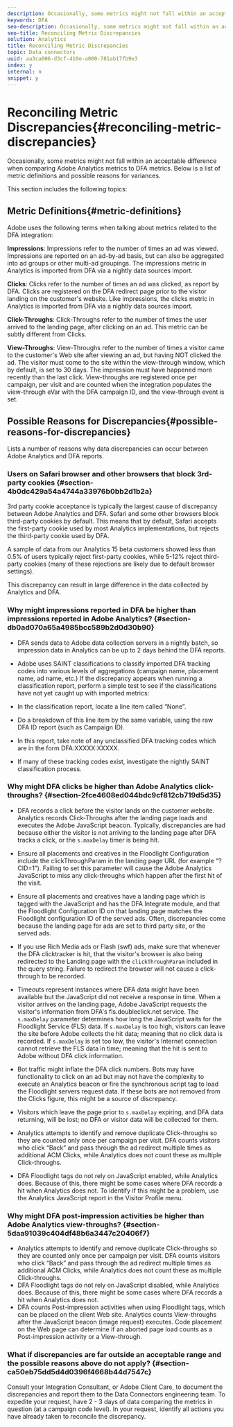```yaml
---
description: Occasionally, some metrics might not fall within an acceptable difference when comparing Adobe Analytics metrics to DFA metrics. Below is a list of metric definitions and possible reasons for variances.
keywords: DFA
seo-description: Occasionally, some metrics might not fall within an acceptable difference when comparing Adobe Analytics metrics to DFA metrics. Below is a list of metric definitions and possible reasons for variances.
seo-title: Reconciling Metric Discrepancies
solution: Analytics
title: Reconciling Metric Discrepancies
topic: Data connectors
uuid: aa3ca006-d3cf-410e-a000-781ab17fb9e3
index: y
internal: n
snippet: y
---
```


# Reconciling Metric Discrepancies{#reconciling-metric-discrepancies}

Occasionally, some metrics might not fall within an acceptable difference when comparing Adobe Analytics metrics to DFA metrics. Below is a list of metric definitions and possible reasons for variances.

This section includes the following topics:

## Metric Definitions{#metric-definitions}

Adobe uses the following terms when talking about metrics related to the DFA integration:

**Impressions**: Impressions refer to the number of times an ad was viewed. Impressions are reported on an ad-by-ad basis, but can also be aggregated into ad groups or other multi-ad groupings. The impressions metric in Analytics is imported from DFA via a nightly data sources import.

**Clicks**: Clicks refer to the number of times an ad was clicked, as report by DFA. Clicks are registered on the DFA redirect page prior to the visitor landing on the customer's website. Like impressions, the clicks metric in Analytics is imported from DFA via a nightly data sources import.

**Click-Throughs**: Click-Throughs refer to the number of times the user arrived to the landing page, after clicking on an ad. This metric can be subtly different from Clicks.

**View-Throughs**: View-Throughs refer to the number of times a visitor came to the customer's Web site after viewing an ad, but having NOT clicked the ad. The visitor must come to the site within the view-through window, which by default, is set to 30 days. The impression must have happened more recently than the last click. View-throughs are registered once per campaign, per visit and are counted when the integration populates the view-through eVar with the DFA campaign ID, and the view-through event is set.

## Possible Reasons for Discrepancies{#possible-reasons-for-discrepancies}

Lists a number of reasons why data discrepancies can occur between Adobe Analytics and DFA reports.

### Users on Safari browser and other browsers that block 3rd-party cookies {#section-4b0dc429a54a4744a33976b0bb2d1b2a}

3rd party cookie acceptance is typically the largest cause of discrepancy between Adobe Analytics and DFA. Safari and some other browsers block third-party cookies by default. This means that by default, Safari accepts the first-party cookie used by most Analytics implementations, but rejects the third-party cookie used by DFA.

A sample of data from our Analytics 15 beta customers showed less than 0.5% of users typically reject first-party cookies, while 5-12% reject third-party cookies (many of these rejections are likely due to default browser settings).

This discrepancy can result in large difference in the data collected by Analytics and DFA.

### Why might impressions reported in DFA be higher than impressions reported in Adobe Analytics? {#section-db0ad070a65a4985bcc589b2d0d30b90}

* DFA sends data to Adobe data collection servers in a nightly batch, so impression data in Analytics can be up to 2 days behind the DFA reports.
* Adobe uses SAINT classifications to classify imported DFA tracking codes into various levels of aggregations (campaign name, placement name, ad name, etc.) If the discrepancy appears when running a classification report, perform a simple test to see if the classifications have not yet caught up with imported metrics:

* In the classification report, locate a line item called “None”.
* Do a breakdown of this line item by the same variable, using the raw DFA ID report (such as Campaign ID).
* In this report, take note of any unclassified DFA tracking codes which are in the form DFA:XXXXX:XXXXX.
* If many of these tracking codes exist, investigate the nightly SAINT classification process.

### Why might DFA clicks be higher than Adobe Analytics click-throughs? {#section-2fce4608ed044bdc9cf812cb719d5d35}

* DFA records a click before the visitor lands on the customer website. Analytics records Click-Throughs after the landing page loads and executes the Adobe JavaScript beacon. Typically, discrepancies are had because either the visitor is not arriving to the landing page after DFA tracks a click, or the `s.maxDelay` timer is being hit.
* Ensure all placements and creatives in the Floodlight Configuration include the clickThroughParam in the landing page URL (for example “?CID=1”). Failing to set this parameter will cause the Adobe Analytics JavaScript to miss any click-throughs which happen after the first hit of the visit.
* Ensure all placements and creatives have a landing page which is tagged with the JavaScript and has the DFA Integrate module, and that the Floodlight Configuration ID on that landing page matches the Floodlight configuration ID of the served ads. Often, discrepancies come because the landing page for ads are set to third party site, or the served ads. 
* If you use Rich Media ads or Flash (swf) ads, make sure that whenever the DFA clicktracker is hit, that the visitor's browser is also being redirected to the Landing page with the `clickThroughParam` included in the query string. Failure to redirect the browser will not cause a click-through to be recorded.
* Timeouts represent instances where DFA data might have been available but the JavaScript did not receive a response in time. When a visitor arrives on the landing page, Adobe JavaScript requests the visitor's information from DFA's fls.doubleclick.net service. The `s.maxDelay` parameter determines how long the JavaScript waits for the Floodlight Service (FLS) data. If `s.maxDelay` is too high, visitors can leave the site before Adobe collects the hit data; meaning that no click data is recorded. If `s.maxDelay` is set too low, the visitor's Internet connection cannot retrieve the FLS data in time; meaning that the hit is sent to Adobe without DFA click information.  

* Bot traffic might inflate the DFA click numbers. Bots may have functionality to click on an ad but may not have the complexity to execute an Analytics beacon or fire the synchronous script tag to load the Floodlight servers request data. If these bots are not removed from the Clicks figure, this might be a source of discrepancy.
* Visitors which leave the page prior to `s.maxDelay` expiring, and DFA data returning, will be lost; no DFA or visitor data will be collected for them.
* Analytics attempts to identify and remove duplicate Click-throughs so they are counted only once per campaign per visit. DFA counts visitors who click “Back” and pass through the ad redirect multiple times as additional ACM Clicks, while Analytics does not count these as multiple Click-throughs.
* DFA Floodlight tags do not rely on JavaScript enabled, while Analytics does. Because of this, there might be some cases where DFA records a hit when Analytics does not. To identify if this might be a problem, use the Analytics JavaScript report in the Visitor Profile menu.

### Why might DFA post-impression activities be higher than Adobe Analytics view-throughs? {#section-5daa91039c404df48b6a3447c20406f7}

* Analytics attempts to identify and remove duplicate Click-throughs so they are counted only once per campaign per visit. DFA counts visitors who click “Back” and pass through the ad redirect multiple times as additional ACM Clicks, while Analytics does not count these as multiple Click-throughs.
* DFA Floodlight tags do not rely on JavaScript disabled, while Analytics does. Because of this, there might be some cases where DFA records a hit when Analytics does not. 
* DFA counts Post-impression activities when using Floodlight tags, which can be placed on the client Web site. Analytics counts View-throughs after the JavaScript beacon (image request) executes. Code placement on the Web page can determine if an aborted page load counts as a Post-impression activity or a View-through.

### What if discrepancies are far outside an acceptable range and the possible reasons above do not apply? {#section-ca50eb75dd5d4d0396f4668b44d7547c}

Consult your Integration Consultant, or Adobe Client Care, to document the discrepancies and report them to the Data Connectors engineering team. To expedite your request, have 2 - 3 days of data comparing the metrics in question (at a campaign code level). In your request, identify all actions you have already taken to reconcile the discrepancy.
